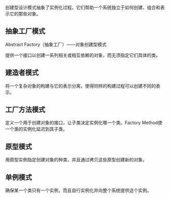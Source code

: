 创建型设计模式抽象了实例化过程。它们帮助一个系统独立于如何创建、组合和表示它的那些对象。

## 抽象工厂模式

Abstract Factory（抽象工厂）——对象创建型模式

提供一个接口以创建一系列相关或相互依赖的对象，而无须指定它们具体的类。

## 建造者模式

将一个复杂对象的构建与它的表示分离，使得同样的构建过程可以创建不同的表示。

## 工厂方法模式

定义一个用于创建对象的接口，让子类决定实例化哪一个类。Factory Method使一个类的实例化延迟到其子类。

## 原型模式

用原型实例指定创建对象的种类，并且通过拷贝这些原型创建新的对象。

## 单例模式

确保某一个类只有一个实例，而且自行实例化并向整个系统提供这个实例。
